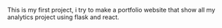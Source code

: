 This is my first project, i try to make a portfolio website that show all my analytics project using flask and react.
